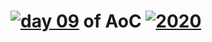 # [![day 09](09)](https://adventofcode.com/day/9) of AoC [![2020](2020)](https://adventofcode.com/2020)
